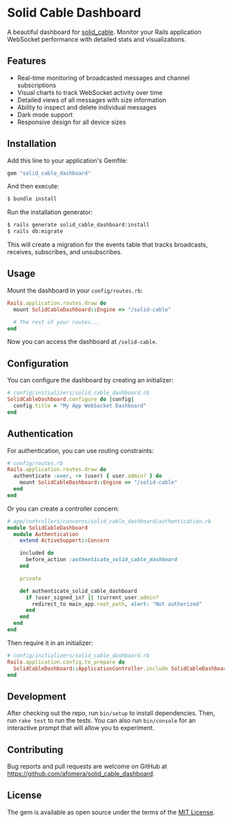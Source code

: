 # Solid Cable Dashboard

A beautiful dashboard for [solid_cable](https://github.com/rails/solid_cable). Monitor your Rails application WebSocket performance with detailed stats and visualizations.

## Features

- Real-time monitoring of broadcasted messages and channel subscriptions
- Visual charts to track WebSocket activity over time
- Detailed views of all messages with size information
- Ability to inspect and delete individual messages
- Dark mode support
- Responsive design for all device sizes

## Installation

Add this line to your application's Gemfile:

```ruby
gem "solid_cable_dashboard"
```

And then execute:

```bash
$ bundle install
```

Run the installation generator:

```bash
$ rails generate solid_cable_dashboard:install
$ rails db:migrate
```

This will create a migration for the events table that tracks broadcasts, receives, subscribes, and unsubscribes.

## Usage

Mount the dashboard in your `config/routes.rb`:

```ruby
Rails.application.routes.draw do
  mount SolidCableDashboard::Engine => "/solid-cable"

  # The rest of your routes...
end
```

Now you can access the dashboard at `/solid-cable`.

## Configuration

You can configure the dashboard by creating an initializer:

```ruby
# config/initializers/solid_cable_dashboard.rb
SolidCableDashboard.configure do |config|
  config.title = "My App WebSocket Dashboard"
end
```

## Authentication

For authentication, you can use routing constraints:

```ruby
# config/routes.rb
Rails.application.routes.draw do
  authenticate :user, -> (user) { user.admin? } do
    mount SolidCableDashboard::Engine => "/solid-cable"
  end
end
```

Or you can create a controller concern:

```ruby
# app/controllers/concerns/solid_cable_dashboard/authentication.rb
module SolidCableDashboard
  module Authentication
    extend ActiveSupport::Concern

    included do
      before_action :authenticate_solid_cable_dashboard
    end

    private

    def authenticate_solid_cable_dashboard
      if !user_signed_in? || !current_user.admin?
        redirect_to main_app.root_path, alert: "Not authorized"
      end
    end
  end
end
```

Then require it in an initializer:

```ruby
# config/initializers/solid_cable_dashboard.rb
Rails.application.config.to_prepare do
  SolidCableDashboard::ApplicationController.include SolidCableDashboard::Authentication
end
```

## Development

After checking out the repo, run `bin/setup` to install dependencies. Then, run `rake test` to run the tests. You can also run `bin/console` for an interactive prompt that will allow you to experiment.

## Contributing

Bug reports and pull requests are welcome on GitHub at https://github.com/afomera/solid_cable_dashboard.

## License

The gem is available as open source under the terms of the [MIT License](https://opensource.org/licenses/MIT).
